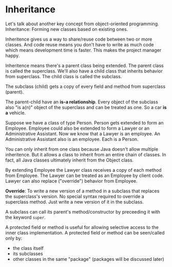 # Inheritance

Let's talk about another key concept from object-oriented programming. Inheritance: Forming new classes based on existing ones.

Inheritence gives us a way to share/reuse code between two or more classes. And code reuse means you don't have to write as much code which means development time is faster. This makes the project manager happy.

Inheritence means there's a parent class being extended. The parent class is called the superclass. We'll also have a child class that inherits behavior from superclass. The child class is called the subclass.

The subclass \(child\) gets a copy of every field and method from superclass \(parent\).

The parent-child have an **is-a relationship**. Every object of the subclass also "is a\(n\)" object of the superclass and can be treated as one. So a car **is a** vehicle.

Suppose we have a class of type Person. Person gets extended to form an Employee. Employee could also be extended to form a Lawyer or an Administrative Assistant. Now we know that a Lawyer is an employee. An Administrative Assistant also is an employee. Each is a Person.

You can only inherit from one class because Java doesn't allow multiple inheritence. But it allows a class to inherit from an entire chain of classes. In fact, all Java classes ultimately inherit from the Object class.

By extending Employee the Lawyer class receives a copy of each method from Employee. The Lawyer can be treated as an Employee by client code. Lawyer can also replace \("override"\) behavior from Employee.

**Override**: To write a new version of a method in a subclass that replaces the superclass's version. No special syntax required to override a superclass method. Just write a new version of it in the subclass.

A subclass can call its parent's method/constructor by preceeding it with the keyword `super`.

A protected field or method is useful for allowing selective access to the inner class implementation. A protected field or method can be seen/called only by:

* the class itself
* its subclasses
* other classes in the same "package" \(packages will be discussed later\)

